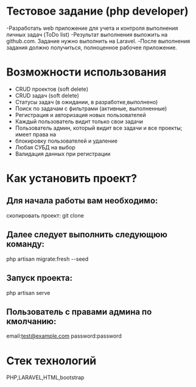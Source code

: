 



Тестовое задание (php developer)
=============

-Разработать web приложение для учета и контроля выполнения личных задач (ToDo list)
-Результат выполнения выложить на github.com. Задание нужно выполнить на Laravel.
-После выполнения задания должно получиться, полноценное рабочее приложение.


Возможности использования
=========================
- CRUD проектов (soft delete)
- CRUD задач (soft delete)
- Статусы задач (в ожидании, в разработке,выполнено)
- Поиск по задачам с фильтрами (активные, выполненные)
- Регистрация и авторизация новых пользователей
- Каждый пользователь видит только свои задачи
- Пользователь админ, который видит все задачи и все проекты; имеет права на
- блокировку пользователей и удаление
- Любая СУБД на выбор
- Валидация данных при регистрации

Как установить проект?
================
## Для начала работы вам необходимо:
скопировать проект:
git clone

## Далее следует выполнить следующюю команду:
php artisan migrate:fresh --seed
## Запуск проекта:
php artisan serve


## Пользователь с правами админа по кмолчанию:
email:test@example.com
password:password



Стек технологий
===============
PHP,LARAVEL,HTML,bootstrap



